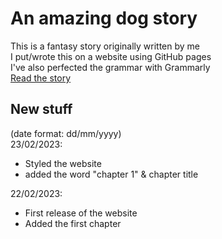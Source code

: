 # An amazing dog story
This is a fantasy story originally written by me<br>
I put/wrote this on a website using GitHub pages<br>
I've also perfected the grammar with Grammarly<br>
[Read the story](https://nicerwritter27.github.io/An-amazing-dog-story)
## New stuff
(date format: dd/mm/yyyy)<br>
23/02/2023:<br>
- Styled the website
- added the word "chapter 1" & chapter title

22/02/2023:<br>
- First release of the website
- Added the first chapter
